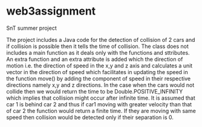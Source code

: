 # web3assignment
SnT summer project

The project includes a Java code for the detection of collision of 2 cars and if collision is possible then it tells the time of collision. The class does not includes a main function as it deals only with the functions and sttributes. An extra function and an extra attribute is added which the direction of motion i.e. the direction of speed in the x,y and z axis and calculates a unit vector in the direction of speed which facilitates in updating the speed in the function move() by adding the component of  speed in their respective directions namely x,y and z directions. 
In the case when the cars would not collide then we would return the time to be Double.POSITIVE_INFINITY which implies that collision might occur after infinite time. 
It is assumed that car 1 is behind car 2 and thus if car1 moving with greater velocity than that of car 2 the function would return a finite time. If they are moving with same speed then collision would be detected only if their separation is 0.
